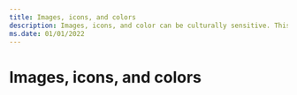 ```yaml
---
title: Images, icons, and colors
description: Images, icons, and color can be culturally sensitive. This article covers globalization of images, icons, and colors.
ms.date: 01/01/2022
---
```


# Images, icons, and colors

